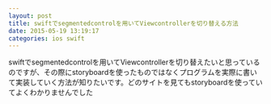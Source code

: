 ```yaml
---
layout: post
title: swiftでsegmentedcontrolを用いてViewcontrollerを切り替える方法
date: 2015-05-19 13:19:17
categories: ios swift
---
```

<!-- {% raw %} -->
<p>swiftでsegmentedcontrolを用いてViewcontrollerを切り替えたいと思っているのですが、その際にstoryboardを使ったものではなくプログラムを実際に書いて実装していく方法が知りたいです。どのサイトを見てもstoryboardを使っていてよくわかりませんでした</p>
<!-- {% endraw %} -->
